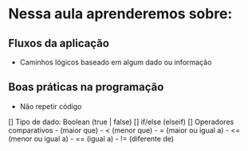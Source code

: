 # Nessa aula aprenderemos sobre:

## Fluxos da aplicação

- Caminhos lógicos baseado em algum dado ou informação

## Boas práticas na programação

- Não repetir código

[] Tipo de dado: Boolean (true | false)
[] if/else (elseif)
[] Operadores comparativos
    - (maior que)
    - < (menor que)
    - = (maior ou igual a)
    - <= (menor ou igual a)
    - == (igual a)
    - != (diferente de)